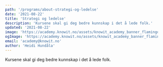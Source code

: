 ```yaml
---
path: '/programs/about-strategi-og-ledelse'
date: '2021-08-22'
title: 'Strategi og ledelse'
description: 'Kursene skal gi deg bedre kunnskap i det å lede folk.'
updated: '2021-08-22'
image: 'https://academy.knowit.no/assets/knowit_academy_banner_flamingo.png'
ogImage: 'https://academy.knowit.no/assets/knowit_academy_banner_flamingo.png'
email: 'academy@knowit.no'
author: 'Heidi Hundåla'
---
```


Kursene skal gi deg bedre kunnskap i det å lede folk.
